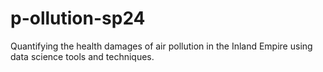 # p-ollution-sp24
Quantifying the health damages of air pollution in the Inland Empire using data science tools and techniques.
